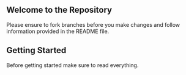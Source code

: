 ## Welcome to the Repository

Please ensure to fork branches before you make changes and follow information provided in the README file.

## Getting Started

Before getting started make sure to read everything.
